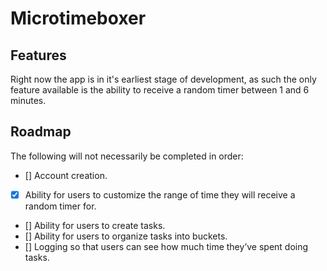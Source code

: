 # Microtimeboxer

## Features
Right now the app is in it's earliest stage of development, as such the only feature available is the ability to receive a random timer between 1 and 6 minutes.

## Roadmap
The following will not necessarily be completed in order:


- [] Account creation.
- [x] Ability for users to customize the range of time they will receive a random timer for.
- [] Ability for users to create tasks.
- [] Ability for users to organize tasks into buckets. 
- [] Logging so that users can see how much time they’ve spent doing tasks.

